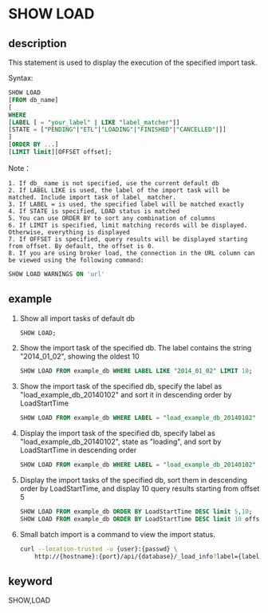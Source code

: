 # SHOW LOAD

## description

This statement is used to display the execution of the specified import task.

Syntax:

```sql
SHOW LOAD
[FROM db_name]
[
WHERE
[LABEL [ = "your_label" | LIKE "label_matcher"]]
[STATE = ["PENDING"|"ETL"|"LOADING"|"FINISHED"|"CANCELLED"|]]
]
[ORDER BY ...]
[LIMIT limit][OFFSET offset];
```

Note：

```plain text
1. If db_ name is not specified, use the current default db
2. If LABEL LIKE is used, the label of the import task will be matched. Include import task of label_ matcher.
3. If LABEL = is used, the specified label will be matched exactly
4. If STATE is specified, LOAD status is matched
5. You can use ORDER BY to sort any combination of columns
6. If LIMIT is specified, limit matching records will be displayed. Otherwise, everything is displayed
7. If OFFSET is specified, query results will be displayed starting from offset. By default, the offset is 0.
8. If you are using broker load, the connection in the URL column can be viewed using the following command:
```

```sql
SHOW LOAD WARNINGS ON 'url'
```

## example

1. Show all import tasks of default db

    ```sql
    SHOW LOAD;
    ```

2. Show the import task of the specified db. The label contains the string "2014_01_02", showing the oldest 10

    ```sql
    SHOW LOAD FROM example_db WHERE LABEL LIKE "2014_01_02" LIMIT 10;
    ```

3. Show the import task of the specified db, specify the label as "load_example_db_20140102" and sort it in descending order by LoadStartTime

    ```sql
    SHOW LOAD FROM example_db WHERE LABEL = "load_example_db_20140102" ORDER BY LoadStartTime DESC;
    ````

4. Display the import task of the specified db, specify label as "load_example_db_20140102", state as "loading", and sort by LoadStartTime in descending order

    ```sql
    SHOW LOAD FROM example_db WHERE LABEL = "load_example_db_20140102" AND STATE = "loading" ORDER BY LoadStartTime DESC;
    ```

5. Display the import tasks of the specified db, sort them in descending order by LoadStartTime, and display 10 query results starting from offset 5

    ```sql
    SHOW LOAD FROM example_db ORDER BY LoadStartTime DESC limit 5,10;
    SHOW LOAD FROM example_db ORDER BY LoadStartTime DESC limit 10 offset 5;
    ```

6. Small batch import is a command to view the import status.

    ```bash
    curl --location-trusted -u {user}:{passwd} \
        http://{hostname}:{port}/api/{database}/_load_info?label={labelname}
    ```

## keyword

SHOW,LOAD
